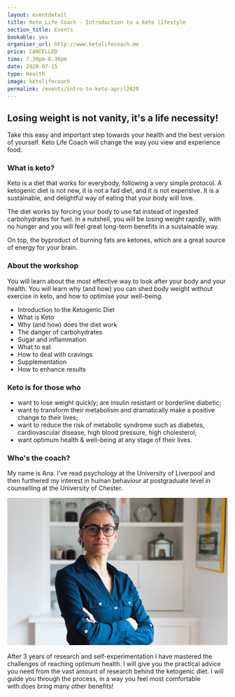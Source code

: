 ```yaml
---
layout: eventdetail
title: Keto Life Coach - Introduction to a keto lifestyle
section_title: Events
bookable: yes
organiser_url: http://www.ketolifecoach.me
price: CANCELLED
time: 7.30pm-8.30pm
date: 2020-07-15
type: Health
image: ketolifecoach
permalink: /events/intro-to-keto-april2020
---
```


## Losing weight is not vanity, it's a life necessity!

Take this easy and important step towards your health and the best version of yourself. Keto Life Coach will change the way you view and experience food.

### What is keto?

Keto is a diet that works for everybody, following a very simple protocol. A ketogenic diet is not new, it is not a fad diet, and it is not expensive. It is a sustainable, and delightful way of eating that your body will love.

The diet works by forcing your body to use fat instead of ingested carbohydrates for fuel. In a nutshell, you will be losing weight rapidly, with no hunger and you will feel great long-term benefits in a sustainable way.

On top, the byproduct of burning fats are ketones, which are a great source of energy for your brain.

### About the workshop

You will learn about the most effective way to look after your body and your health. You will learn why  (and how) you can shed body weight without exercise in keto, and how to optimise your well-being.

- Introduction to the Ketogenic Diet
- What is Keto
- Why (and how) does the diet work
- The danger of carbohydrates
- Sugar and inflammation
- What to eat
- How to deal with cravings
- Supplementation
- How to enhance results

### Keto is for those who

- want to lose weight quickly; are insulin resistant or borderline diabetic;
- want to transform their metabolism and dramatically make a positive change to their lives;
- want to reduce the risk of metabolic syndrome such as diabetes, cardiovascular disease, high blood pressure, high cholesterol;
- want optimum health & well-being at any stage of their lives.

### Who's the coach?

My name is Ana. I've read psychology at the University of Liverpool and then furthered my interest in human behaviour at postgraduate level in counselling at the University of Chester.

![Keto Life Coach: Ana](/assets/images/events/ana01-w1200.jpg)

After 3 years of research and self-experimentation I have mastered the challenges of reaching optimum health. I will give you the practical advice you need from the vast amount of research behind the ketogenic diet. I will guide you through the process, in a way you feel most comfortable with.does bring many other benefits!
